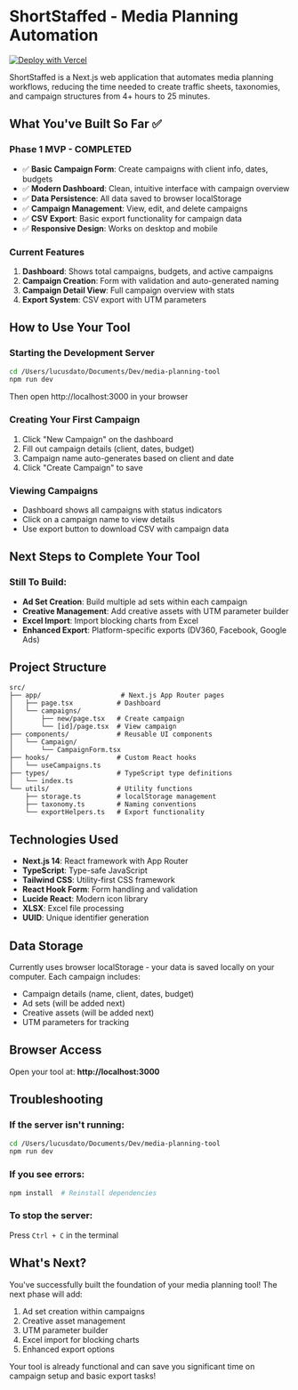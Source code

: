 # ShortStaffed - Media Planning Automation

[![Deploy with Vercel](https://vercel.com/button)](https://vercel.com/new/clone?repository-url=https%3A%2F%2Fgithub.com%2Flucusdato%2Fshortstaffed)

ShortStaffed is a Next.js web application that automates media planning workflows, reducing the time needed to create traffic sheets, taxonomies, and campaign structures from 4+ hours to 25 minutes.

## What You've Built So Far ✅

### Phase 1 MVP - COMPLETED
- ✅ **Basic Campaign Form**: Create campaigns with client info, dates, budgets
- ✅ **Modern Dashboard**: Clean, intuitive interface with campaign overview
- ✅ **Data Persistence**: All data saved to browser localStorage
- ✅ **Campaign Management**: View, edit, and delete campaigns
- ✅ **CSV Export**: Basic export functionality for campaign data
- ✅ **Responsive Design**: Works on desktop and mobile

### Current Features
1. **Dashboard**: Shows total campaigns, budgets, and active campaigns
2. **Campaign Creation**: Form with validation and auto-generated naming
3. **Campaign Detail View**: Full campaign overview with stats
4. **Export System**: CSV export with UTM parameters

## How to Use Your Tool

### Starting the Development Server
```bash
cd /Users/lucusdato/Documents/Dev/media-planning-tool
npm run dev
```
Then open http://localhost:3000 in your browser

### Creating Your First Campaign
1. Click "New Campaign" on the dashboard
2. Fill out campaign details (client, dates, budget)
3. Campaign name auto-generates based on client and date
4. Click "Create Campaign" to save

### Viewing Campaigns
- Dashboard shows all campaigns with status indicators
- Click on a campaign name to view details
- Use export button to download CSV with campaign data

## Next Steps to Complete Your Tool

### Still To Build:
- **Ad Set Creation**: Build multiple ad sets within each campaign
- **Creative Management**: Add creative assets with UTM parameter builder
- **Excel Import**: Import blocking charts from Excel
- **Enhanced Export**: Platform-specific exports (DV360, Facebook, Google Ads)

## Project Structure

```
src/
├── app/                    # Next.js App Router pages
│   ├── page.tsx           # Dashboard
│   └── campaigns/
│       ├── new/page.tsx   # Create campaign
│       └── [id]/page.tsx  # View campaign
├── components/            # Reusable UI components
│   └── Campaign/
│       └── CampaignForm.tsx
├── hooks/                 # Custom React hooks
│   └── useCampaigns.ts
├── types/                 # TypeScript type definitions
│   └── index.ts
└── utils/                 # Utility functions
    ├── storage.ts         # localStorage management
    ├── taxonomy.ts        # Naming conventions
    └── exportHelpers.ts   # Export functionality
```

## Technologies Used

- **Next.js 14**: React framework with App Router
- **TypeScript**: Type-safe JavaScript
- **Tailwind CSS**: Utility-first CSS framework
- **React Hook Form**: Form handling and validation
- **Lucide React**: Modern icon library
- **XLSX**: Excel file processing
- **UUID**: Unique identifier generation

## Data Storage

Currently uses browser localStorage - your data is saved locally on your computer. Each campaign includes:
- Campaign details (name, client, dates, budget)
- Ad sets (will be added next)
- Creative assets (will be added next)
- UTM parameters for tracking

## Browser Access

Open your tool at: **http://localhost:3000**

## Troubleshooting

### If the server isn't running:
```bash
cd /Users/lucusdato/Documents/Dev/media-planning-tool
npm run dev
```

### If you see errors:
```bash
npm install  # Reinstall dependencies
```

### To stop the server:
Press `Ctrl + C` in the terminal

## What's Next?

You've successfully built the foundation of your media planning tool! The next phase will add:
1. Ad set creation within campaigns
2. Creative asset management
3. UTM parameter builder
4. Excel import for blocking charts
5. Enhanced export options

Your tool is already functional and can save you significant time on campaign setup and basic export tasks!